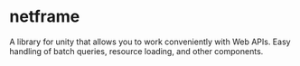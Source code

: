 # netframe
A library for unity that allows you to work conveniently with Web APIs. Easy handling of batch queries, resource loading, and other components.
